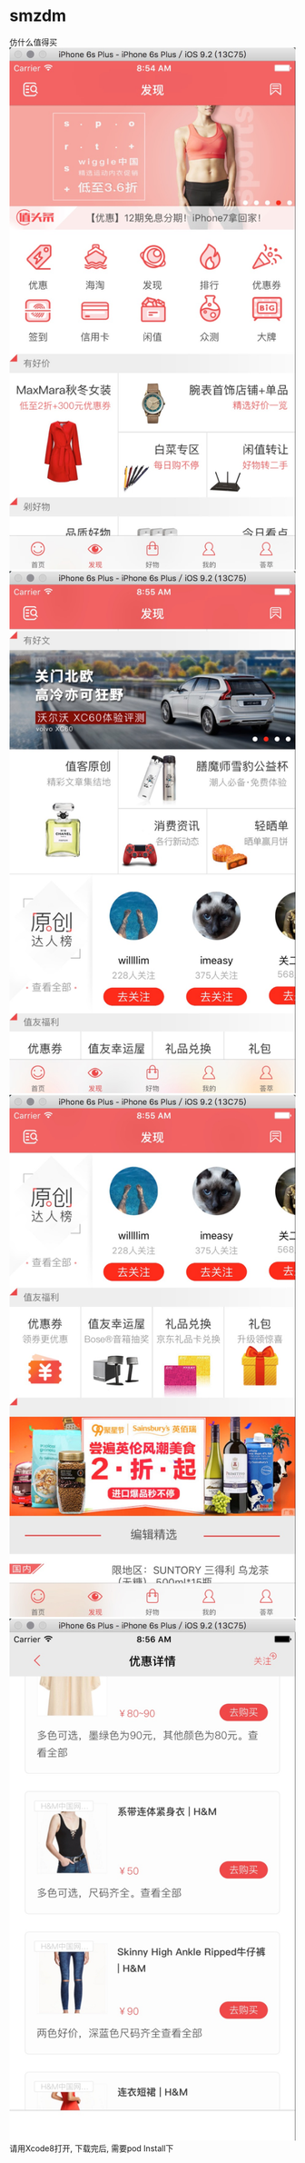 # smzdm
仿什么值得买
 ![image](https://github.com/460467069/smzdm/blob/master/screenShots/screenShot1.png)
 ![image](https://github.com/460467069/smzdm/blob/master/screenShots/screenShot2.png)
 ![image](https://github.com/460467069/smzdm/blob/master/screenShots/screenShot3.png)
 ![image](https://github.com/460467069/smzdm/blob/master/screenShots/screenShot4.png)
请用Xcode8打开, 下载完后, 需要pod Install下
